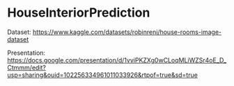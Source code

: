 # HouseInteriorPrediction

Dataset: https://www.kaggle.com/datasets/robinreni/house-rooms-image-dataset

Presentation: https://docs.google.com/presentation/d/1vviPKZXg0wCLoqMLiWZSr4oE_D_Ctmmm/edit?usp=sharing&ouid=102256334961011033926&rtpof=true&sd=true
